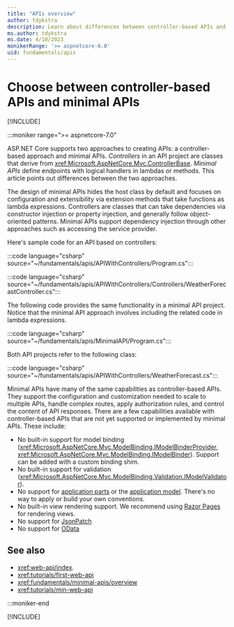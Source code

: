 ```yaml
---
title: "APIs overview"
author: tdykstra
description: Learn about differences between controller-based APIs and minimal APIs.
ms.author: tdykstra
ms.date: 4/10/2023
monikerRange: '>= aspnetcore-6.0'
uid: fundamentals/apis
---
```


# Choose between controller-based APIs and minimal APIs

[!INCLUDE[](~/includes/not-latest-version.md)]

 :::moniker range=">= aspnetcore-7.0"

ASP.NET Core supports two approaches to creating APIs: a controller-based approach and minimal APIs. *Controllers* in an API project are classes that derive from <xref:Microsoft.AspNetCore.Mvc.ControllerBase>. *Minimal APIs* define endpoints with logical handlers in lambdas or methods. This article points out differences between the two approaches.

The design of minimal APIs hides the host class by default and focuses on configuration and extensibility via extension methods that take functions as lambda expressions. Controllers are classes that can take dependencies via constructor injection or property injection, and generally follow object-oriented patterns. Minimal APIs support dependency injection through other approaches such as accessing the service provider.

Here's sample code for an API based on controllers:

:::code language="csharp" source="~/fundamentals/apis/APIWithControllers/Program.cs":::

:::code language="csharp" source="~/fundamentals/apis/APIWithControllers/Controllers/WeatherForecastController.cs":::

The following code provides the same functionality in a minimal API project. Notice that the minimal API approach involves including the related code in lambda expressions.

:::code language="csharp" source="~/fundamentals/apis/MinimalAPI/Program.cs":::

Both API projects refer to the following class:

:::code language="csharp" source="~/fundamentals/apis/APIWithControllers/WeatherForecast.cs":::

Minimal APIs have many of the same capabilities as controller-based APIs. They support the configuration and customization needed to scale to multiple APIs, handle complex routes, apply authorization rules, and control the content of API responses. There are a few capabilities available with controller-based APIs that are not yet supported or implemented by minimal APIs. These include:

* No built-in support for model binding (<xref:Microsoft.AspNetCore.Mvc.ModelBinding.IModelBinderProvider>, <xref:Microsoft.AspNetCore.Mvc.ModelBinding.IModelBinder>). Support can be added with a custom binding shim.
* No built-in support for validation (<xref:Microsoft.AspNetCore.Mvc.ModelBinding.Validation.IModelValidator>).
* No support for [application parts](xref:mvc/extensibility/app-parts) or the [application model](xref:mvc/controllers/application-model). There's no way to apply or build your own conventions.
* No built-in view rendering support. We recommend using [Razor Pages](xref:tutorials/razor-pages/razor-pages-start) for rendering views.
* No support for [JsonPatch](https://www.nuget.org/packages/Microsoft.AspNetCore.JsonPatch/)
* No support for [OData](https://www.nuget.org/packages/Microsoft.AspNetCore.OData/)

## See also

* <xref:web-api/index>.
* <xref:tutorials/first-web-api>
* <xref:fundamentals/minimal-apis/overview>
* <xref:tutorials/min-web-api>

:::moniker-end

[!INCLUDE[](~/fundamentals/includes/apis6.md)]
